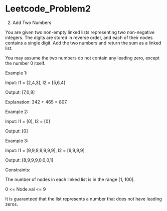 # Leetcode_Problem2


2. Add Two Numbers



You are given two non-empty linked lists representing two non-negative integers. The digits are stored in reverse order, and each of their nodes contains a single digit. Add the two numbers and return the sum as a linked list.



You may assume the two numbers do not contain any leading zero, except the number 0 itself.

 

Example 1:


Input: l1 = [2,4,3], l2 = [5,6,4]


Output: [7,0,8]


Explanation: 342 + 465 = 807.


Example 2:



Input: l1 = [0], l2 = [0]


Output: [0]



Example 3:



Input: l1 = [9,9,9,9,9,9,9], l2 = [9,9,9,9]


Output: [8,9,9,9,0,0,0,1]

 

Constraints:


The number of nodes in each linked list is in the range [1, 100].


0 <= Node.val <= 9




It is guaranteed that the list represents a number that does not have leading zeros.









